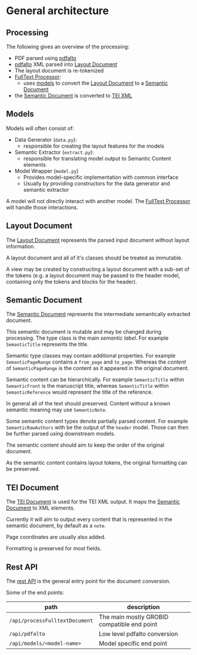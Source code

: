 # General architecture

## Processing

The following gives an overview of the processing:

* PDF parsed using [pdfalto](https://github.com/kermitt2/pdfalto)
* [pdfalto](https://github.com/kermitt2/pdfalto) XML parsed into [Layout Document](pygrobid/document/layout_document.py)
* The layout document is re-tokenized
* [FullText Processor](pygrobid/processors/fulltext.py):
  * uses [models](pygrobid/models) to convert the [Layout Document](pygrobid/document/layout_document.py) to a [Semantic Document](pygrobid/document/semantic_document.py)
* the [Semantic Document](pygrobid/document/semantic_document.py) is converted to [TEI XML](pygrobid/document/tei_document.py)

## Models

Models will often consist of:

* Data Generator (`data.py`):
  * responsible for creating the layout features for the models
* Semantic Extractor (`extract.py`):
  * responsible for translating model output to Semantic Content elements
* Model Wrapper (`model.py`)
  * Provides model-specific implementation with common interface
  * Usually by providing constructors for the data generator and semantic extractor

A model will not directly interact with another model. The [FullText Processor](pygrobid/processors/fulltext.py) will handle those interactions.

## Layout Document

The [Layout Document](pygrobid/document/layout_document.py) represents the parsed input document without layout information.

A layout document and all of it's classes should be treated as immutable.

A view may be created by constructing a layout document with a sub-set of the tokens (e.g. a layout document may be passed to the header model, containing only the tokens and blocks for the header).

## Semantic Document

The [Semantic Document](pygrobid/document/semantic_document.py)
represents the intermediate semantically extracted document.

This semantic document is mutable and may be changed during processing. The type class is the main *semantic label*.
For example `SemanticTitle` represents the title.

Semantic type classes may contain additional properties. For example `SemanticPageRange` contains a `from_page` and `to_page`. Whereas the *content* of `SemanticPageRange` is the content as it appeared in the original document.

Semantic content can be hierarchically. For example `SemanticTitle` within `SemanticFront` is the manuscript title, whereas `SemanticTitle` within `SemanticReference` would represent the title of the reference.

In general all of the text should preserved. Content without a known semantic meaning may use `SemanticNote`.

Some semantic content types denote partially parsed content. For example `SemanticRawAuthors` with be the output of the `header` model. Those can then be further parsed using downstream models.

The semantic content should aim to keep the order of the original document.

As the semantic content contains layout tokens, the original formatting can be preserved.

## TEI Document

The [TEI Document](pygrobid/document/tei_document.py) is used for the TEI XML output. It maps the [Semantic Document](pygrobid/document/semantic_document.py) to XML elements.

Currently it will aim to output every content that is represented in the semantic document, by default as a `note`.

Page coordinates are usually also added.

Formatting is preserved for most fields.

## Rest API

The [rest API](pygrobid/service/blueprints/api.py) is the general entry point for the document conversion.

Some of the end points:

| path | description |
| ---- | ----------- |
| `/api/processFulltextDocument` | The main mostly GROBID compatible end point |
| `/api/pdfalto` | Low level pdfalto conversion |
| `/api/models/<model-name>` | Model specific end point |
